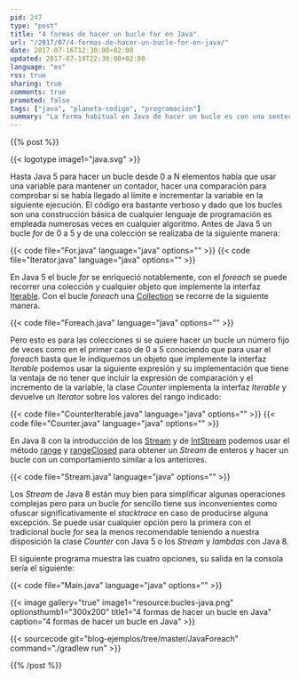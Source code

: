 ```yaml
---
pid: 247
type: "post"
title: "4 formas de hacer un bucle for en Java"
url: "/2017/07/4-formas-de-hacer-un-bucle-for-en-java/"
date: 2017-07-16T12:30:00+02:00
updated: 2017-07-19T22:30:00+02:00
language: "es"
rss: true
sharing: true
comments: true
promoted: false
tags: ["java", "planeta-codigo", "programacion"]
summary: "La forma habitual en Java de hacer un bucle es con una sentecia _for_ o _while_ pero con el añadido de los iteradores en Java 5 no hace falta tener una variable para conservar el índice del bucle. Ya en Java 8 se han añadido los _streams_ que ofrecen otras nuevas formas de iterar sobre los elementos de una colección en este último caso con técnicas propias de lenguajes funcionales."
---
```


{{% post %}}

{{< logotype image1="java.svg" >}}

Hasta Java 5 para hacer un bucle desde 0 a N elementos había que usar una variable para mantener un contador, hacer una comparación para comprobar si se había llegado al límite e incrementar la variable en la siguiente ejecución. El código era bastante verboso y dado que los bucles son una construcción básica de cualquier lenguaje de programación es empleada numerosas veces en cualquier algoritmo. Antes de Java 5 un bucle _for_ de 0 a 5 y de una colección se realizaba de la siguiente manera:

{{< code file="For.java" language="java" options="" >}}
{{< code file="Iterator.java" language="java" options="" >}}

En Java 5 el bucle _for_ se enriqueció notablemente, con el _foreach_ se puede recorrer una colección y cualquier objeto que implemente la interfaz [Iterable](javadoc8:java/lang/Iterable.html). Con el bucle _foreach_ una [Collection](javadoc8:java/util/Collection.html) se recorre de la siguiente manera.

{{< code file="Foreach.java" language="java" options="" >}}

Pero esto es para las colecciones si se quiere hacer un bucle un número fijo de veces como en el primer caso de 0 a 5 conociendo que para usar el _foreach_ basta que le indiquemos un objeto que implemente la interfaz _Iterable_ podemos usar la siguiente expresión y su implementación que tiene la ventaja de no tener que incluir la expresión de comparación y el incremento de la variable, la clase _Counter_ implementa la interfaz _Iterable_ y devuelve un _Iterator_ sobre los valores del rango indicado:

{{< code file="CounterIterable.java" language="java" options="" >}}
{{< code file="Counter.java" language="java" options="" >}}

En Java 8 con la introducción de los [Stream](javadoc8:java/util/stream/Stream.html) y de [IntStream](javadoc8:java/util/stream/IntStream.html) podemos usar el método [range](javadoc8:java/util/stream/IntStream.html#range-int-int-) y [rangeClosed](javadoc8:java/util/stream/IntStream.html#rangeClosed-int-int-) para obtener un _Stream_ de enteros y hacer un bucle con un comportamiento similar a los anteriores.

{{< code file="Stream.java" language="java" options="" >}}

Los _Stream_ de Java 8 están muy bien para simplificar algunas operaciones complejas pero para un bucle _for_ sencillo tiene sus inconvenientes como ofuscar significativamente el _stacktrace_ en caso de producirse alguna excepción. Se puede usar cualquier opción pero la primera con el tradicional bucle _for_ sea la menos recomendable teniendo a nuestra disposición la clase _Counter_ con Java 5 o los _Stream_ y _lambdas_ con Java 8.

El siguiente programa muestra las cuatro opciones, su salida en la consola sería el siguiente:

{{< code file="Main.java" language="java" options="" >}}

{{< image
    gallery="true"
    image1="resource:bucles-java.png" optionsthumb1="300x200" title1="4 formas de hacer un bucle en Java"
    caption="4 formas de hacer un bucle en Java" >}}

{{< sourcecode git="blog-ejemplos/tree/master/JavaForeach" command="./gradlew run" >}}

{{% /post %}}
